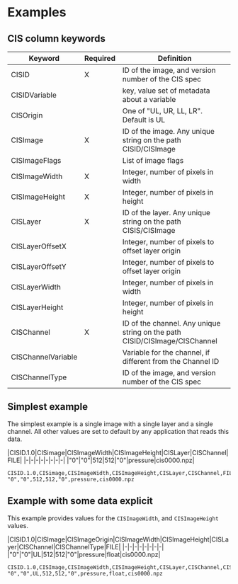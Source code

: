 # Examples

## CIS column keywords

|Keyword| Required | Definition |
|-|-|-|
|CISID              |X|ID of the image, and version number of the CIS spec|
|CISIDVariable      | |key, value set of metadata about a variable|
|CISOrigin          | |One of "UL, UR, LL, LR". Default is UL|
|CISImage           |X|ID of the image. Any unique string on the path CISID/CISImage|
|CISImageFlags      | |List of image flags|
|CISImageWidth      |X|Integer, number of pixels in width|
|CISImageHeight     |X|Integer, number of pixels in height|
|CISLayer           |X|ID of the layer. Any unique string on the path CISIS/CISImage| 
|CISLayerOffsetX    | |Integer, number of pixels to offset layer origin|
|CISLayerOffsetY    | |Integer, number of pixels to offset layer origin|
|CISLayerWidth      | |Integer, number of pixels in width|
|CISLayerHeight     | |Integer, number of pixels in height|
|CISChannel         |X|ID of the channel. Any unique string on the path CISID/CISImage/CISChannel| 
|CISChannelVariable | |Variable for the channel, if different from the Channel ID|
|CISChannelType     | |ID of the image, and version number of the CIS spec|

## Simplest example
The simplest example is a single image with a single layer and a single channel. All other values are set to default by any application that reads this data.

|CISID.1.0|CISimage|CISImageWidth|CISImageHeight|CISLayer|CISChannel|FILE|
|-|-|-|-|-|-|-|-|
|"0"|"0"|512|512|"0"|pressure|cis0000.npz|

```
CISID.1.0,CISimage,CISImageWidth,CISImageHeight,CISLayer,CISChannel,FILE
"0","0",512,512,"0",pressure,cis0000.npz
```

## Example with some data explicit 
This example provides values for the `CISImageWidth`, and `CISImageHeight` values.

|CISID.1.0|CISImage|CISImageOrigin|CISImageWidth|CISImageHeight|CISLayer|CISChannel|CISChannelType|FILE|
|-|-|-|-|-|-|-|-|
|"0"|"0"|UL|512|512|"0"|pressure|float|cis0000.npz|

```
CISID.1.0,CISImage,CISImageWidth,CISImageHeight,CISLayer,CISChannel,CISChanne,FlILE
"0","0",UL,512,512,"0",pressure,float,cis0000.npz
```
